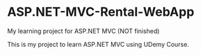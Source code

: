 # ASP.NET-MVC-Rental-WebApp
My learning project for ASP.NET MVC (NOT finished)


This is my project to learn ASP.NET MVC using UDemy Course.

